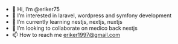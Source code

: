 - 👋 Hi, I’m @eriker75
- 👀 I’m interested in laravel, wordpress and symfony development
- 🌱 I’m currently learning nestjs, nextjs, nuxtjs
- 💞️ I’m looking to collaborate on medico back nestjs
- 📫 How to reach me eriker1997@gmail.com

<!---
eriker75/eriker75 is a ✨ special ✨ repository because its `README.md` (this file) appears on your GitHub profile.
You can click the Preview link to take a look at your changes.
--->
